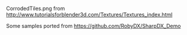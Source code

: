 CorrodedTiles.png from http://www.tutorialsforblender3d.com/Textures/Textures_index.html

Some samples ported from https://github.com/RobyDX/SharpDX_Demo